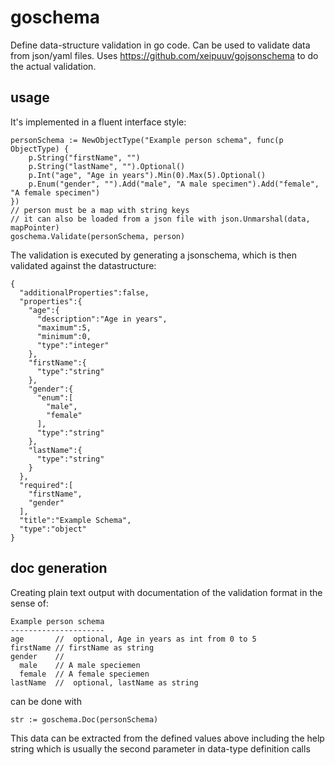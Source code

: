 goschema
========

Define data-structure validation in go code. Can be used to validate data from json/yaml files.
Uses https://github.com/xeipuuv/gojsonschema to do the actual validation.

usage
-----

It's implemented in a fluent interface style:

    personSchema := NewObjectType("Example person schema", func(p ObjectType) {
		p.String("firstName", "")
		p.String("lastName", "").Optional()
		p.Int("age", "Age in years").Min(0).Max(5).Optional()
		p.Enum("gender", "").Add("male", "A male specimen").Add("female", "A female specimen")
	})
	// person must be a map with string keys
	// it can also be loaded from a json file with json.Unmarshal(data, mapPointer)
	goschema.Validate(personSchema, person)

The validation is executed by generating a jsonschema, which is then validated against the
datastructure:
 
    {
      "additionalProperties":false,
      "properties":{
        "age":{
          "description":"Age in years",
          "maximum":5,
          "minimum":0,
          "type":"integer"
        },
        "firstName":{
          "type":"string"
        },
        "gender":{
          "enum":[
            "male",
            "female"
          ],
          "type":"string"
        },
        "lastName":{
          "type":"string"
        }
      },
      "required":[
        "firstName",
        "gender"
      ],
      "title":"Example Schema",
      "type":"object"
    }

doc generation
--------------

Creating plain text output with documentation of the validation format
in the sense of:

    Example person schema
    ---------------------
    age       //  optional, Age in years as int from 0 to 5
    firstName // firstName as string
    gender    // 
      male    // A male speciemen
      female  // A female speciemen
    lastName  //  optional, lastName as string

can be done with

    str := goschema.Doc(personSchema)

This data can be extracted from the defined values above including the help string which is usually
the second parameter in data-type definition calls
